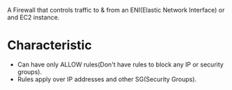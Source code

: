 A Firewall that controls traffic to & from an ENI(Elastic Network Interface) or and EC2 instance.

# Characteristic
- Can have only ALLOW rules(Don't have rules to block any IP or security groups).
- Rules apply over IP addresses and other SG(Security Groups).
